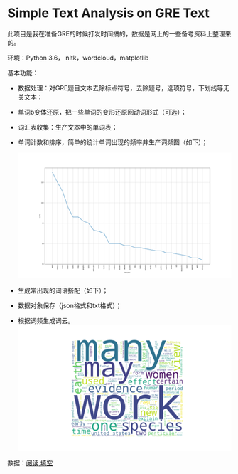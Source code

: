 # Simple Text Analysis on GRE Text

此项目是我在准备GRE的时候打发时间搞的，数据是网上的一些备考资料上整理来的。

环境：Python 3.6， nltk，wordcloud，matplotlib

基本功能：

* 数据处理：对GRE题目文本去除标点符号，去除题号，选项符号，下划线等无关文本；

* 单词b变体还原，把一些单词的变形还原回动词形式（可选）；

* 词汇表收集：生产文本中的单词表；

* 单词计数和排序，简单的统计单词出现的频率并生产词频图（如下）；

  ![freqcurve](https://github.com/shawkui/GRE-Text-Analysis/blob/master/data/freqcurve.png)

* 生成常出现的词语搭配（如下）；

* 数据对象保存（json格式和txt格式）；

* 根据词频生成词云。![wordcloud](https://github.com/shawkui/GRE-Text-Analysis/blob/master/data/wordcloud.png)

数据：[阅读](https://drive.google.com/open?id=1qss2obMc-EK9uAi2xb0sULgLBJi6_HHk),[填空](https://drive.google.com/open?id=1yW1iOvbEWsi0QXEMLvm9LXZsxOmpqwDK)
